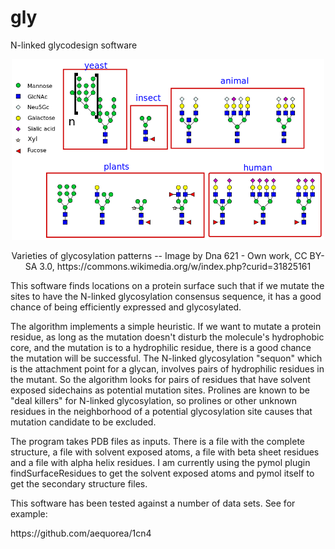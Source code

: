 # gly

N-linked glycodesign software

<p align="center">
  <img src="Variety_of_glycans.svg.png" width="500">
  
<p align="center">  Varieties of glycosylation patterns --
  Image by Dna 621 - Own work, CC BY-SA 3.0, https://commons.wikimedia.org/w/index.php?curid=31825161
</p>
<p>
This software finds locations on a protein surface such that if we mutate the sites to have the N-linked glycosylation consensus sequence, it has a good chance of being efficiently expressed and glycosylated.
</p>
<p>
The algorithm implements a simple heuristic. If we want to mutate a protein residue, as long as the mutation doesn't disturb the molecule's hydrophobic core, and the mutation is to a hydrophilic residue, there is a good chance the mutation will be successful. The N-linked glycosylation "sequon" which is the attachment point for a glycan, involves pairs of hydrophilic residues in the mutant. So the algorithm looks for pairs of residues that have solvent exposed sidechains as potential mutation sites. Prolines are known to be "deal killers" for N-linked glycosylation, so prolines or other unknown residues in the neighborhood of a potential glycosylation site causes that mutation candidate to be excluded.
</p>
<p>
The program takes PDB files as inputs. There is a file with the complete structure, a file with solvent exposed atoms, a file with beta sheet residues and a file with alpha helix residues. I am currently using the pymol plugin findSurfaceResidues to get the solvent exposed atoms and pymol itself to get the secondary structure files.
</p>
<p>
This software has been tested against a number of data sets. See for example:
</p>
<p>
https://github.com/aequorea/1cn4
</p>
